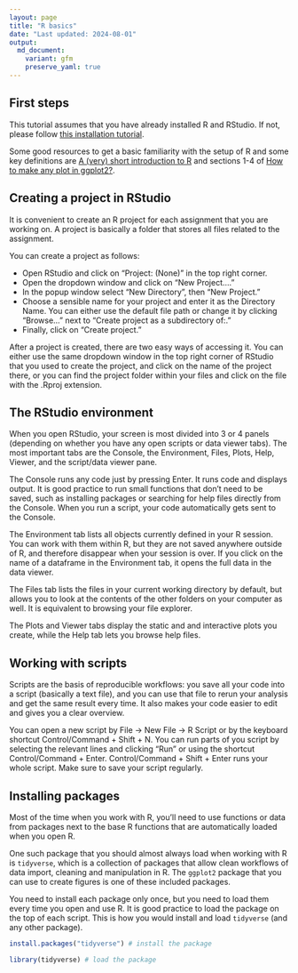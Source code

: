 ```yaml
---
layout: page
title: "R basics"
date: "Last updated: 2024-08-01"
output:
  md_document:
    variant: gfm
    preserve_yaml: true
---
```


## First steps

This tutorial assumes that you have already installed R and RStudio. If
not, please follow [this installation tutorial](../r_install).

Some good resources to get a basic familiarity with the setup of R and
some key definitions are [A (very) short introduction to
R](https://github.com/ClaudiaBrauer/A-very-short-introduction-to-R/blob/master/documents/A%20(very)%20short%20introduction%20to%20R.pdf)
and sections 1-4 of [How to make any plot in
ggplot2?](http://r-statistics.co/ggplot2-Tutorial-With-R.html#6.1%20Make%20a%20time%20series%20plot%20(using%20ggfortify)).

## Creating a project in RStudio

It is convenient to create an R project for each assignment that you are
working on. A project is basically a folder that stores all files
related to the assignment.

You can create a project as follows:

- Open RStudio and click on “Project: (None)” in the top right corner.
- Open the dropdown window and click on “New Project….”
- In the popup window select “New Directory”, then “New Project.”
- Choose a sensible name for your project and enter it as the Directory
  Name. You can either use the default file path or change it by
  clicking “Browse…” next to “Create project as a subdirectory of:.”
- Finally, click on “Create project.”

After a project is created, there are two easy ways of accessing it. You
can either use the same dropdown window in the top right corner of
RStudio that you used to create the project, and click on the name of
the project there, or you can find the project folder within your files
and click on the file with the .Rproj extension.

## The RStudio environment

When you open RStudio, your screen is most divided into 3 or 4 panels
(depending on whether you have any open scripts or data viewer tabs).
The most important tabs are the Console, the Environment, Files, Plots,
Help, Viewer, and the script/data viewer pane.

The Console runs any code just by pressing Enter. It runs code and
displays output. It is good practice to run small functions that don’t
need to be saved, such as installing packages or searching for help
files directly from the Console. When you run a script, your code
automatically gets sent to the Console.

The Environment tab lists all objects currently defined in your R
session. You can work with them within R, but they are not saved
anywhere outside of R, and therefore disappear when your session is
over. If you click on the name of a dataframe in the Environment tab, it
opens the full data in the data viewer.

The Files tab lists the files in your current working directory by
default, but allows you to look at the contents of the other folders on
your computer as well. It is equivalent to browsing your file explorer.

The Plots and Viewer tabs display the static and and interactive plots
you create, while the Help tab lets you browse help files.

## Working with scripts

Scripts are the basis of reproducible workflows: you save all your code
into a script (basically a text file), and you can use that file to
rerun your analysis and get the same result every time. It also makes
your code easier to edit and gives you a clear overview.

You can open a new script by File -\> New File -\> R Script or by the
keyboard shortcut Control/Command + Shift + N. You can run parts of you
script by selecting the relevant lines and clicking “Run” or using the
shortcut Control/Command + Enter. Control/Command + Shift + Enter runs
your whole script. Make sure to save your script regularly.

## Installing packages

Most of the time when you work with R, you’ll need to use functions or
data from packages next to the base R functions that are automatically
loaded when you open R.

One such package that you should almost always load when working with R
is `tidyverse`, which is a collection of packages that allow clean
workflows of data import, cleaning and manipulation in R. The `ggplot2`
package that you can use to create figures is one of these included
packages.

You need to install each package only once, but you need to load them
every time you open and use R. It is good practice to load the package
on the top of each script. This is how you would install and load
`tidyverse` (and any other package).

``` r
install.packages("tidyverse") # install the package
```

``` r
library(tidyverse) # load the package
```
